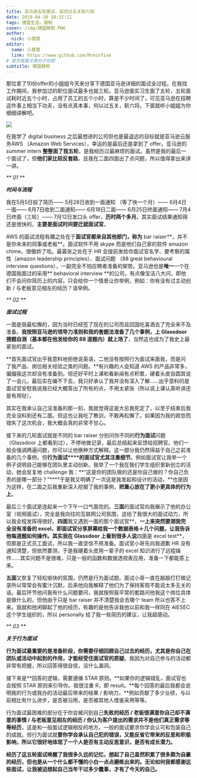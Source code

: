 ```yaml
---
title: 亚马逊五轮面试，如何过五关斩六将
date: 2019-04-30 10:32:11
tags: 德国生活，报税
cover: /img/德国报税.PNG
author: 
  nick: 小慧慧
editor:
  name: 小慧慧
  link: https://www.github.com/Mrminfive
# 首页每篇文章的子标题
subtitle: 德国报税
---
```


那位拿了10份offer的小姐姐今天来分享下德国亚马逊详细的面试全过程。在我找工作期间，我参加过的职位面试最多也就三轮。亚马逊面实习生面了五轮，五轮面试耗时近五个小时，占用了员工的五个小时，算是不少时间了，可见亚马逊在招聘这件事上相当下功夫，没有点真本事，何以过五关，斩六将。下面就听小姐姐为你细细讲解吧。

  

![](https://mmbiz.qpic.cn/mmbiz_png/rW3MWnUicJ7dkpSryNZFngHUicjGK2fCN3SN1V6ibk4LlOqlwR5usQBUcpjYTicbbrglBgibEmWdA0wOEW1e7mpibnog/640?wx_fmt=png)

  

在我学了 digital business 之后最想进的公司但也是最遥远的目标就是亚马逊云服务AWS （Amazon Web Services），幸运的是最后还是拿到了 offer。亚马逊的 summer intern **整整面了我五轮**，是我经历过最麻烦的面试。虽然是我的最后一个面试了，但**他们家比较反套路**，且我在二面四面出了点问题，所以值得拿出来讲一讲。

  

_** 01 **_

**_时间与流程_**

  

我在5月5日投了简历—— 5月28日收到一面通知 （等了快一个月）—— 6月4日一面—— 6月7日收到二面通知—— 6月18日二面—— 6月25日终面通知—— 7月4日终面（三轮）—— 7月12日发口头 offer，**历时两个多月**。其实面试结果通知得还是很快的，**主要是面试时间要迁就面试官**。

  

AWS 的面试流程有趣之处在于**面试官都来自其他部门，称为** bar raiser**，并不是你未来的同事或老板**。面试软件不用 skype 而是他们自己家的软件 amazon chime，很傲娇了哈。最嚣张之处在于 HR 会提前发给你面试官名字、要考察的属性（amazon leadership principles）、面试问题 （88 great behavioural interview questions），一副完全不怕应聘者准备的架势。亚马逊也是**唯一**一个在德国我面过的采用** behavioral interview **的公司，有点像宝洁八大问，即他们不会问你简历上的内容，只会给你一个情景让你举例，例如：你有没有过主动创新 / 与老板意见相左的经历？请举例。

  

_** 02 **_

**_面试过程_**

  

一面是我最松懈的，因为当时已经签了现在的公司而且回国吃喜酒去了完全来不及准备。**我按照亚马逊的领导力准则和我的套题法准备了几个事例，上 Glassdoor 搜题自测（基本都在他发给你的 88 道题内）就上场了**，当然这也成为了我史上最紧张的面试。

  

**首先面试官出乎我意料地拒绝说英语，二他没有按照行为面试来面我，而是问了我产品、岗位相关经验之类的问题。**有兴趣的人会知道 AWS 的产品非常多，偏偏我这次却没有准备到。但还好平时上课和看新闻有点积累，硬着头皮自圆其说了一会儿，最后实在编不下去，我只好承认了我并没有深入了解……出乎意料的是面试官安慰我说我已经大概答出了所有的点，不用太紧张（所以说上课认真听讲还是有用哒）。

  

其实在我承认自己没准备的那一刻，我就觉得这是大忌我死定了，以至于结束后我完全没料到还有二面。但这也让我吃了教训，不敢再松懈了。如果因为我的疏忽而错失了这次机会，我大概会真的非常不甘心。

  

接下来的几轮面试就是不同的 bar raiser 分别问你不同的**行为面试**问题（Glassdoor 上都看到过），不停地做记录，最后总结起来反馈给招聘官。他们一般会强调两遍问题，你可以让他换种方式解释。这一部分我仍然得益于自己之前准备的几个事例，但**行为面试****的面试官尤其注重细节**。例如面试官让我举一个例子说明自己能够在团队里主动创新。我举了一个我在我们学生组织里新创立的活动，她会反复地 challenge 我：**“这是你的团队做的还是你自己做的？你自己负责的是哪一部分？”****于是我又明确了一次这是我发起和设计的活动，**也是因为这样，在二面之后我重新深入挖掘了我的事例，**把重心放在了更小更具体的行为上**。

  

最后三个面试是连起来一个下午一口气面完的。**三面**的面试官向我展示了他的办公室（视频面试），完全是我向往的互联网公司氛围，这给了我很大的面试动力，所以我全程发挥得很好。**四面**我又遇到一面的那个面试官**，**一上来突然要测我完全没有准备的 excel，即面试官分享屏幕给我一个数据表格＋几个问题，让我告诉他每道题如何操作。其实我在 Glassdoor 上看到很多人说**四面是 excel test**，但那是正式员工面试，所以我一直坚信不用准备。面试官小哥先向我道歉 HR 没有通知清楚，但依然要测，于是我硬着头皮用一辈子的 excel 知识进行了远程操作……其实问题不是很难，只是一般的函数和数据透视表应用，准备一下都能答上来。

  

**五面**又恢复了轻松愉快的氛围，仍然是行为面试题。面试小哥一直在敲敲打打做记录所以常常会有蜜汁沉默，后来他向我解释了他们为了保持客观不能说太多无关的话。最后环节他问我有什么问题要问，我就按照我平常的套路问他我这个岗位具体是做什么的，但他由于只是 bar raiser 并不清楚我会去哪个 team 所以也答不上来。我就和他闲聊起了他的经历，有趣的是他告诉我他以前和我一样同在 AIESEC 这个学生组织的，所以 personally 给了我一些简历的建议，让我超感动。

  

_** 03 **_

**_关于行为面试_**

  

**行为面试最重要的是准备阶段，你需要仔细回顾自己过去的经历，尤其是你自己在团队或活动中起到的作用，才能经受住面试官的质疑**。我因为对自己参与的活动都非常有把握，所以回答得很自信，没什么漏洞。

  

接下来是**回答的逻辑，需要遵循 STAR 原则。**如果你的逻辑错乱，面试官也会按照 STAR 原则来引导你。我很注重 R，即 result。**每个回答的最后我都会说明我的行为或我办的活动最后带来的结果 / 影响力，**例如贡献了多少业绩，与以前相比有什么进步，是否被沿用，是否被其他人借鉴采用等等。

  

行为面试最困难的部分在于你会被问到自己**失败的经历 / 老板很满意你自己却不满意的事情 / 与老板意见相左的经历 / 你认为客户提出的需求并不是他们真正需求等等经历**，这是和一般面试逻辑相反的地方。一般的面试要求你学会认可和包装自己的成就。但行为面试就**要你学会承认自己犯的错误，又能反省它带来的反思和积极影响，所以它很好地体现了一个人是否有主动反思意识，是否有成长潜力。**

  

**经历了这五轮面试唤醒了我很多久远的记忆，想起了自己虽然积累了很多颇为自豪的经历，但也是从一个什么都不懂的小白一点点磨练出来的。无论如何我都感谢这些面试，让我被迫想起自己当年干过多少蠢事，才有了今天的自己。**